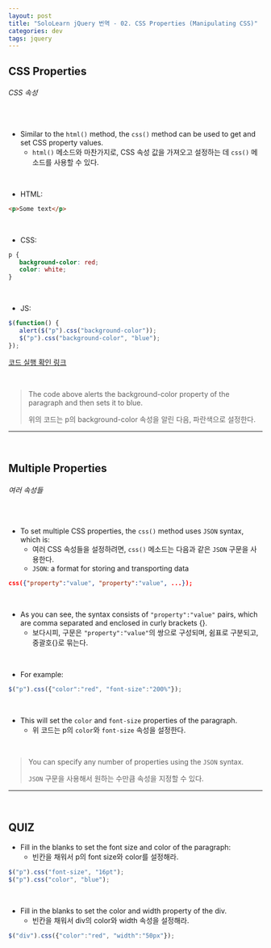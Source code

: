 ```yaml
---
layout: post
title: "SoloLearn jQuery 번역 - 02. CSS Properties (Manipulating CSS)"
categories: dev
tags: jquery
---
```


## CSS Properties

###### CSS 속성

<br>

- Similar to the `html()` method, the `css()` method can be used to get and set CSS property values.
  - `html()` 메소드와 마찬가지로, CSS 속성 값을 가져오고 설정하는 데 `css()` 메소드를 사용할 수 있다.

<br>

- HTML:

```html
<p>Some text</p>
```

<br>

- CSS:

```css
p {
   background-color: red;
   color: white;
}
```

<br>

- JS:

```js
$(function() {
   alert($("p").css("background-color"));
   $("p").css("background-color", "blue");
});
```

[코드 실행 확인 링크](https://code.sololearn.com/1118/#js)

<br>

> The code above alerts the background-color property of the paragraph and then sets it to blue.
>
> 위의 코드는 p의 background-color 속성을 알린 다음, 파란색으로 설정한다.

------

<br>

## Multiple Properties

###### 여러 속성들

<br>

- To set multiple CSS properties, the `css()` method uses `JSON` syntax, which is:
  - 여러 CSS 속성들을 설정하려면, `css()` 메소드는 다음과 같은 `JSON` 구문을 사용한다.
  - `JSON`: a format for storing and transporting data

```json
css({"property":"value", "property":"value", ...});
```

<br>

- As you can see, the syntax consists of `"property":"value"` pairs, which are comma separated and enclosed in curly brackets {}.
  - 보다시피, 구문은 `"property":"value"`의 쌍으로 구성되며, 쉼표로 구분되고, 중괄호{}로 묶는다.

<br>

- For example:

```js
$("p").css({"color":"red", "font-size":"200%"});
```

<br>

- This will set the `color` and `font-size` properties of the paragraph.
  - 위 코드는 p의 `color`와 `font-size` 속성을 설정한다.

<br>

> You can specify any number of properties using the `JSON` syntax.
>
> `JSON` 구문을 사용해서 원하는 수만큼 속성을 지정할 수 있다.

------

<br>

## QUIZ

- Fill in the blanks to set the font size and color of the paragraph:
  - 빈칸을 채워서 p의 font size와 color를 설정해라.

```js
$("p").css("font-size", "16pt");
$("p").css("color", "blue");
```

<br>

- Fill in the blanks to set the color and width property of the div.
  - 빈칸을 채워서 div의 color와 width 속성을 설정해라.

```js
$("div").css({"color":"red", "width":"50px"});
```

<br>